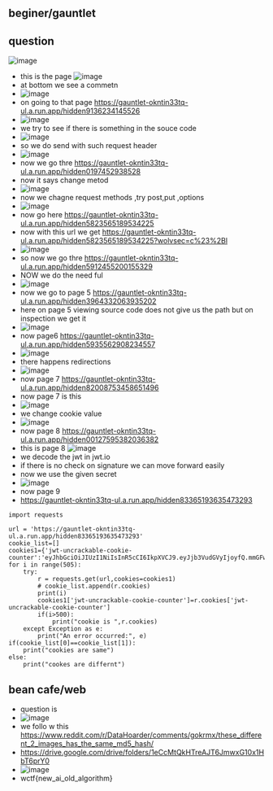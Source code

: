 ## beginer/gauntlet
## question
![image](https://github.com/m0wn1ka/ctf_writeups/assets/127676379/a1d4e6e3-3708-4b5d-b561-8fc00dfebf27)
- this is the page
![image](https://github.com/m0wn1ka/ctf_writeups/assets/127676379/5f10c99c-43c6-435c-b3eb-2485a6d759aa)
- at bottom we see a commetn
- ![image](https://github.com/m0wn1ka/ctf_writeups/assets/127676379/20874902-ae18-4160-8764-275b82864fb8)
- on going to that page  https://gauntlet-okntin33tq-ul.a.run.app/hidden9136234145526
- ![image](https://github.com/m0wn1ka/ctf_writeups/assets/127676379/b56c3b84-0e7f-4bae-b018-6b641b965584)
- we try to see if there is something in the souce code
- ![image](https://github.com/m0wn1ka/ctf_writeups/assets/127676379/54e8ab9e-27bc-49cf-8528-51c4affca63b)
- so we do send with such request header
- ![image](https://github.com/m0wn1ka/ctf_writeups/assets/127676379/09c0a3a1-640c-4090-a57d-614e2b528fbd)
- now we go thre https://gauntlet-okntin33tq-ul.a.run.app/hidden0197452938528
- now it says change metod
- ![image](https://github.com/m0wn1ka/ctf_writeups/assets/127676379/7cff3520-f7af-4087-94b4-bb5ed2311811)
- now we chagne request methods ,try post,put ,options
- ![image](https://github.com/m0wn1ka/ctf_writeups/assets/127676379/e671b26e-1ed9-44af-8683-1b2b9d3e5633)
- now go here https://gauntlet-okntin33tq-ul.a.run.app/hidden5823565189534225
- now with this url we get https://gauntlet-okntin33tq-ul.a.run.app/hidden5823565189534225?wolvsec=c%23%2Bl
- ![image](https://github.com/m0wn1ka/ctf_writeups/assets/127676379/7edaeb2c-fb9a-4427-8464-34a5167a0abe)
- so now we go thre https://gauntlet-okntin33tq-ul.a.run.app/hidden5912455200155329
- NOW we do the need ful
- ![image](https://github.com/m0wn1ka/ctf_writeups/assets/127676379/1d45d40f-7eb0-4d9b-96a9-4e4825054540)
- now we go to page 5 https://gauntlet-okntin33tq-ul.a.run.app/hidden3964332063935202
- here on page 5 viewing source code does not give us the path but on inspection we get it
- ![image](https://github.com/m0wn1ka/ctf_writeups/assets/127676379/06dbd3a0-0c86-4d3c-95d1-2d3d7b1960a1)
- now page6 https://gauntlet-okntin33tq-ul.a.run.app/hidden5935562908234557
- ![image](https://github.com/m0wn1ka/ctf_writeups/assets/127676379/91362751-fd36-4236-9fc5-dd28c73cbe17)
- there happens redirections
- ![image](https://github.com/m0wn1ka/ctf_writeups/assets/127676379/c76af2c1-2582-4177-915b-ab5d9b59234b)
- now page 7 https://gauntlet-okntin33tq-ul.a.run.app/hidden82008753458651496
- now page 7 is this
- ![image](https://github.com/m0wn1ka/ctf_writeups/assets/127676379/ec8e8da2-1c20-4000-bb05-4bf7029714e2)
- we change cookie value
- ![image](https://github.com/m0wn1ka/ctf_writeups/assets/127676379/5eecafe8-a76c-49e9-b70a-5835e2d83294)
- now page 8 https://gauntlet-okntin33tq-ul.a.run.app/hidden00127595382036382
- this is page 8 ![image](https://github.com/m0wn1ka/ctf_writeups/assets/127676379/c5ef745a-590e-485c-8dfe-465633c280ea)
- we decode the jwt in jwt.io
- if there is  no check on signature we can move forward easily
- now we use the given secret
- ![image](https://github.com/m0wn1ka/ctf_writeups/assets/127676379/6fa17377-9f3d-491e-af58-fc06d6ef0c4b)
- now page 9
- https://gauntlet-okntin33tq-ul.a.run.app/hidden83365193635473293


```
import requests

url = 'https://gauntlet-okntin33tq-ul.a.run.app/hidden83365193635473293'
cookie_list=[]
cookies1={'jwt-uncrackable-cookie-counter':'eyJhbGciOiJIUzI1NiIsInR5cCI6IkpXVCJ9.eyJjb3VudGVyIjoyfQ.mmGFwHhAssPPS6Xq3ptN1ViB7T4B_3KaAKySvnhdlUk'}
for i in range(505):
    try:
        r = requests.get(url,cookies=cookies1)
        # cookie_list.append(r.cookies)
        print(i)
        cookies1['jwt-uncrackable-cookie-counter']=r.cookies['jwt-uncrackable-cookie-counter']
        if(i>500):
            print("cookie is ",r.cookies)
    except Exception as e:
        print("An error occurred:", e)
if(cookie_list[0]==cookie_list[1]):
    print("cookies are same")
else:
    print("cookes are differnt")
```
## bean cafe/web
- question is
- ![image](https://github.com/m0wn1ka/ctf_writeups/assets/127676379/6e017a1c-ae64-4d80-8843-8584b70fafdb)
- we follo w this https://www.reddit.com/r/DataHoarder/comments/gokrmx/these_different_2_images_has_the_same_md5_hash/
- https://drive.google.com/drive/folders/1eCcMtQkHTreAJT6JmwxG10x1HbT6prY0
- ![image](https://github.com/m0wn1ka/ctf_writeups/assets/127676379/e1d1c44f-2a40-4d85-881f-4909a155f4c3)
- wctf{new_ai_old_algorithm}


